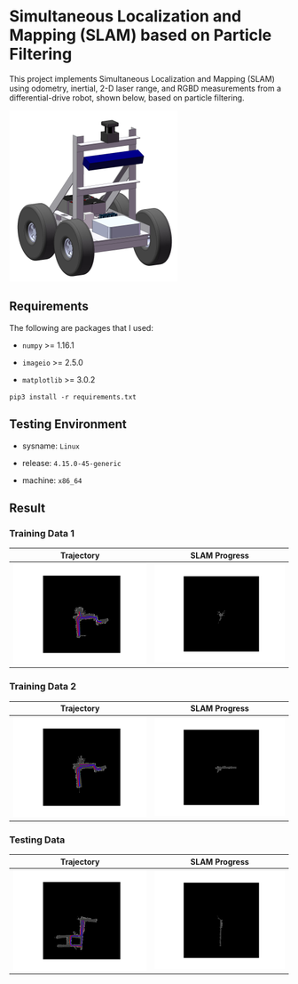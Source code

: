 # Simultaneous Localization and Mapping (SLAM) based on Particle Filtering

This project implements Simultaneous Localization and Mapping (SLAM) using odometry, inertial, 2-D laser range, and RGBD measurements from a differential-drive robot, shown below, based on particle filtering.

![](img/robot.png)

## Requirements

The following are packages that I used:

* `numpy` >= 1.16.1  

* `imageio` >= 2.5.0  

* `matplotlib` >= 3.0.2  

```
pip3 install -r requirements.txt
```

## Testing Environment

* sysname: `Linux`  

* release: `4.15.0-45-generic`  

* machine: `x86_64`  

## Result

### Training Data 1

| Trajectory | SLAM Progress |  
|:-:|:-:|  
| ![](img/ds20/ds_20_lidar_trj.png) | ![](img/ds20/ds_20.gif) | 

### Training Data 2

| Trajectory | SLAM Progress |  
|:-:|:-:|  
| ![](img/ds21/ds_21_lidar_trj.png) | ![](img/ds21/ds_21.gif) | 

### Testing Data

| Trajectory | SLAM Progress |  
|:-:|:-:|  
| ![](img/ds23/ds_23_lidar_trj.png) | ![](img/ds23/ds_23.gif) | 

